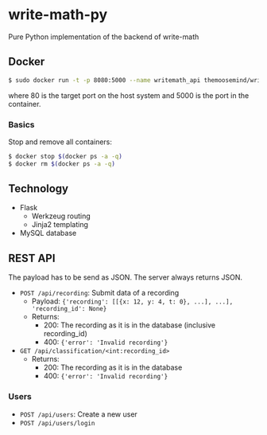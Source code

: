 # write-math-py
Pure Python implementation of the backend of write-math

## Docker

```bash
$ sudo docker run -t -p 8080:5000 --name writemath_api themoosemind/write-math-api
```

where 80 is the target port on the host system and 5000 is the port in the
container.

### Basics

Stop and remove all containers:

```bash
$ docker stop $(docker ps -a -q)
$ docker rm $(docker ps -a -q)
```


## Technology

* Flask
  * Werkzeug routing
  * Jinja2 templating
* MySQL database

## REST API

The payload has to be send as JSON. The server always returns JSON.

* `POST /api/recording`: Submit data of a recording
  - Payload: `{'recording': [[{x: 12, y: 4, t: 0}, ...], ...], 'recording_id': None}`
  - Returns:
      - 200: The recording as it is in the database (inclusive recording_id)
      - 400: `{'error': 'Invalid recording'}`
* `GET /api/classification/<int:recording_id>`
  - Returns:
      - 200: The recording as it is in the database
      - 400: `{'error': 'Invalid recording'}`

### Users

* `POST /api/users`: Create a new user
* `POST /api/users/login`